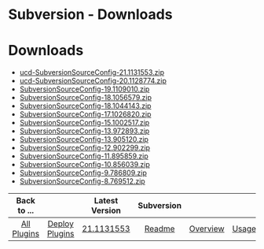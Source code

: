 
Subversion - Downloads
======================

# Downloads

- [ucd-SubversionSourceConfig-21.1131553.zip](https://raw.githubusercontent.com/UrbanCode/IBM-UCD-PLUGINS/main/files/SubversionSourceConfig/ucd-SubversionSourceConfig-21.1131553.zip)
- [ucd-SubversionSourceConfig-20.1128774.zip](https://raw.githubusercontent.com/UrbanCode/IBM-UCD-PLUGINS/main/files/SubversionSourceConfig/ucd-SubversionSourceConfig-20.1128774.zip)
- [SubversionSourceConfig-19.1109010.zip](https://raw.githubusercontent.com/UrbanCode/IBM-UCD-PLUGINS/main/files/SubversionSourceConfig/SubversionSourceConfig-19.1109010.zip)
- [SubversionSourceConfig-18.1056579.zip](https://raw.githubusercontent.com/UrbanCode/IBM-UCD-PLUGINS/main/files/SubversionSourceConfig/SubversionSourceConfig-18.1056579.zip)
- [SubversionSourceConfig-18.1044143.zip](https://raw.githubusercontent.com/UrbanCode/IBM-UCD-PLUGINS/main/files/SubversionSourceConfig/SubversionSourceConfig-18.1044143.zip)
- [SubversionSourceConfig-17.1026820.zip](https://raw.githubusercontent.com/UrbanCode/IBM-UCD-PLUGINS/main/files/SubversionSourceConfig/SubversionSourceConfig-17.1026820.zip)
- [SubversionSourceConfig-15.1002517.zip](https://raw.githubusercontent.com/UrbanCode/IBM-UCD-PLUGINS/main/files/SubversionSourceConfig/SubversionSourceConfig-15.1002517.zip)
- [SubversionSourceConfig-13.972893.zip](https://raw.githubusercontent.com/UrbanCode/IBM-UCD-PLUGINS/main/files/SubversionSourceConfig/SubversionSourceConfig-13.972893.zip)
- [SubversionSourceConfig-13.905120.zip](https://raw.githubusercontent.com/UrbanCode/IBM-UCD-PLUGINS/main/files/SubversionSourceConfig/SubversionSourceConfig-13.905120.zip)
- [SubversionSourceConfig-12.902299.zip](https://raw.githubusercontent.com/UrbanCode/IBM-UCD-PLUGINS/main/files/SubversionSourceConfig/SubversionSourceConfig-12.902299.zip)
- [SubversionSourceConfig-11.895859.zip](https://raw.githubusercontent.com/UrbanCode/IBM-UCD-PLUGINS/main/files/SubversionSourceConfig/SubversionSourceConfig-11.895859.zip)
- [SubversionSourceConfig-10.856039.zip](https://raw.githubusercontent.com/UrbanCode/IBM-UCD-PLUGINS/main/files/SubversionSourceConfig/SubversionSourceConfig-10.856039.zip)
- [SubversionSourceConfig-9.786809.zip](https://raw.githubusercontent.com/UrbanCode/IBM-UCD-PLUGINS/main/files/SubversionSourceConfig/SubversionSourceConfig-9.786809.zip)
- [SubversionSourceConfig-8.769512.zip](https://raw.githubusercontent.com/UrbanCode/IBM-UCD-PLUGINS/main/files/SubversionSourceConfig/SubversionSourceConfig-8.769512.zip)

|Back to ...||Latest Version|Subversion ||||
| :---: | :---: | :---: | :---: | :---: | :---: | :---: |
|[All Plugins](../../index.md)|[Deploy Plugins](../README.md)|[21.1131553](https://raw.githubusercontent.com/UrbanCode/IBM-UCD-PLUGINS/main/files/SubversionSourceConfig/ucd-SubversionSourceConfig-21.1131553.zip)|[Readme](README.md)|[Overview](overview.md)|[Usage](usage.md)|[Steps](steps.md)|
